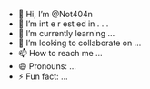  - 👋 Hi, I’m @Not404n 
-  👀 I’m  int e     r     est ed in   .    . .  
- 🌱 I’m currently learning  ...
- 💞️ I’m looking to collaborate on ...
- 📫 How to reach me ...
- 😄 Pronouns: ...
- ⚡ Fun fact: ...

<!---
Not404n/Not404n is a ✨ special ✨ repository because its `README.md` (this file) appears on your GitHub profile.
You can click the Preview link to take a look at your changes.
--->
